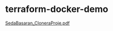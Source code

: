 # terraform-docker-demo


[SedaBasaran_CloneraProje.pdf](https://github.com/sedabasaran/terraform-docker-demo/files/6685311/SedaBasaran_CloneraProje.pdf)
